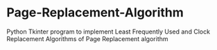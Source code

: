 # Page-Replacement-Algorithm
Python Tkinter program to implement Least Frequently Used and Clock Replacement Algorithms of Page Replacement algorithm
